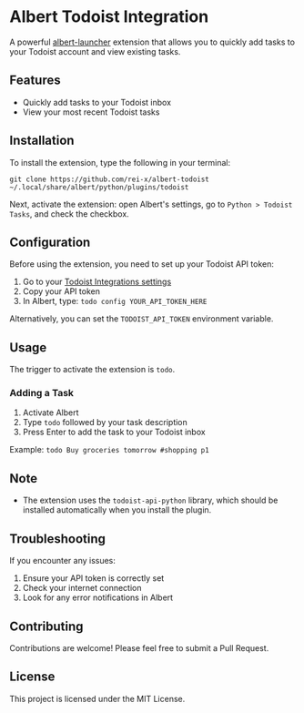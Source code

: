 # Albert Todoist Integration

A powerful [albert-launcher](https://github.com/albertlauncher/albert) extension that allows you to quickly add tasks to your Todoist account and view existing tasks.

## Features

- Quickly add tasks to your Todoist inbox
- View your most recent Todoist tasks

## Installation

To install the extension, type the following in your terminal:

```
git clone https://github.com/rei-x/albert-todoist ~/.local/share/albert/python/plugins/todoist
```

Next, activate the extension: open Albert's settings, go to `Python > Todoist Tasks`, and check the checkbox.

## Configuration

Before using the extension, you need to set up your Todoist API token:

1. Go to your [Todoist Integrations settings](https://todoist.com/prefs/integrations)
2. Copy your API token
3. In Albert, type: `todo config YOUR_API_TOKEN_HERE`

Alternatively, you can set the `TODOIST_API_TOKEN` environment variable.

## Usage

The trigger to activate the extension is `todo`.

### Adding a Task

1. Activate Albert
2. Type `todo` followed by your task description
3. Press Enter to add the task to your Todoist inbox

Example: `todo Buy groceries tomorrow #shopping p1`

## Note
- The extension uses the `todoist-api-python` library, which should be installed automatically when you install the plugin.

## Troubleshooting

If you encounter any issues:

1. Ensure your API token is correctly set
2. Check your internet connection
3. Look for any error notifications in Albert

## Contributing

Contributions are welcome! Please feel free to submit a Pull Request.

## License

This project is licensed under the MIT License.
